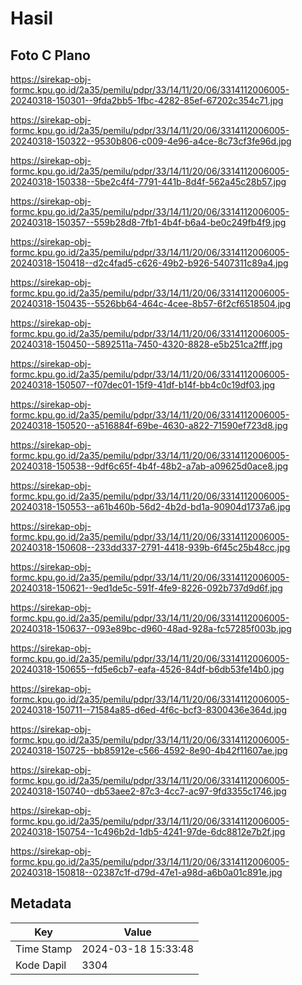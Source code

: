# Hasil

## Foto C Plano

https://sirekap-obj-formc.kpu.go.id/2a35/pemilu/pdpr/33/14/11/20/06/3314112006005-20240318-150301--9fda2bb5-1fbc-4282-85ef-67202c354c71.jpg

https://sirekap-obj-formc.kpu.go.id/2a35/pemilu/pdpr/33/14/11/20/06/3314112006005-20240318-150322--9530b806-c009-4e96-a4ce-8c73cf3fe96d.jpg

https://sirekap-obj-formc.kpu.go.id/2a35/pemilu/pdpr/33/14/11/20/06/3314112006005-20240318-150338--5be2c4f4-7791-441b-8d4f-562a45c28b57.jpg

https://sirekap-obj-formc.kpu.go.id/2a35/pemilu/pdpr/33/14/11/20/06/3314112006005-20240318-150357--559b28d8-7fb1-4b4f-b6a4-be0c249fb4f9.jpg

https://sirekap-obj-formc.kpu.go.id/2a35/pemilu/pdpr/33/14/11/20/06/3314112006005-20240318-150418--d2c4fad5-c626-49b2-b926-5407311c89a4.jpg

https://sirekap-obj-formc.kpu.go.id/2a35/pemilu/pdpr/33/14/11/20/06/3314112006005-20240318-150435--5526bb64-464c-4cee-8b57-6f2cf6518504.jpg

https://sirekap-obj-formc.kpu.go.id/2a35/pemilu/pdpr/33/14/11/20/06/3314112006005-20240318-150450--5892511a-7450-4320-8828-e5b251ca2fff.jpg

https://sirekap-obj-formc.kpu.go.id/2a35/pemilu/pdpr/33/14/11/20/06/3314112006005-20240318-150507--f07dec01-15f9-41df-b14f-bb4c0c19df03.jpg

https://sirekap-obj-formc.kpu.go.id/2a35/pemilu/pdpr/33/14/11/20/06/3314112006005-20240318-150520--a516884f-69be-4630-a822-71590ef723d8.jpg

https://sirekap-obj-formc.kpu.go.id/2a35/pemilu/pdpr/33/14/11/20/06/3314112006005-20240318-150538--9df6c65f-4b4f-48b2-a7ab-a09625d0ace8.jpg

https://sirekap-obj-formc.kpu.go.id/2a35/pemilu/pdpr/33/14/11/20/06/3314112006005-20240318-150553--a61b460b-56d2-4b2d-bd1a-90904d1737a6.jpg

https://sirekap-obj-formc.kpu.go.id/2a35/pemilu/pdpr/33/14/11/20/06/3314112006005-20240318-150608--233dd337-2791-4418-939b-6f45c25b48cc.jpg

https://sirekap-obj-formc.kpu.go.id/2a35/pemilu/pdpr/33/14/11/20/06/3314112006005-20240318-150621--9ed1de5c-591f-4fe9-8226-092b737d9d6f.jpg

https://sirekap-obj-formc.kpu.go.id/2a35/pemilu/pdpr/33/14/11/20/06/3314112006005-20240318-150637--093e89bc-d960-48ad-928a-fc57285f003b.jpg

https://sirekap-obj-formc.kpu.go.id/2a35/pemilu/pdpr/33/14/11/20/06/3314112006005-20240318-150655--fd5e6cb7-eafa-4526-84df-b6db53fe14b0.jpg

https://sirekap-obj-formc.kpu.go.id/2a35/pemilu/pdpr/33/14/11/20/06/3314112006005-20240318-150711--71584a85-d6ed-4f6c-bcf3-8300436e364d.jpg

https://sirekap-obj-formc.kpu.go.id/2a35/pemilu/pdpr/33/14/11/20/06/3314112006005-20240318-150725--bb85912e-c566-4592-8e90-4b42f11607ae.jpg

https://sirekap-obj-formc.kpu.go.id/2a35/pemilu/pdpr/33/14/11/20/06/3314112006005-20240318-150740--db53aee2-87c3-4cc7-ac97-9fd3355c1746.jpg

https://sirekap-obj-formc.kpu.go.id/2a35/pemilu/pdpr/33/14/11/20/06/3314112006005-20240318-150754--1c496b2d-1db5-4241-97de-6dc8812e7b2f.jpg

https://sirekap-obj-formc.kpu.go.id/2a35/pemilu/pdpr/33/14/11/20/06/3314112006005-20240318-150818--02387c1f-d79d-47e1-a98d-a6b0a01c891e.jpg


## Metadata

| Key        | Value               |
| ---------- | ------------------- |
| Time Stamp | 2024-03-18 15:33:48 |
| Kode Dapil | 3304                |



